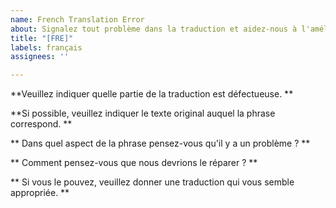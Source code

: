 ```yaml
---
name: French Translation Error
about: Signalez tout problème dans la traduction et aidez-nous à l'améliorer.
title: "[FRE]"
labels: français
assignees: ''

---
```


**Veuillez indiquer quelle partie de la traduction est défectueuse. **

**Si possible, veuillez indiquer le texte original auquel la phrase correspond. **

** Dans quel aspect de la phrase pensez-vous qu'il y a un problème ? **

** Comment pensez-vous que nous devrions le réparer ? **

** Si vous le pouvez, veuillez donner une traduction qui vous semble appropriée. **
